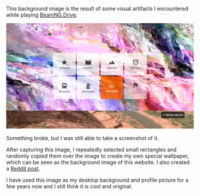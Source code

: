 This background image is the result of some visual artifacts I encountered while playing [BeamNG.Drive](https://www.beamng.com/).

<img src="modernart.webp">

Something broke, but I was still able to take a screenshot of it. 

After capturing this image, I repeatedly selected small rectangles and randomly copied them over the image to create my own special wallpaper, which can be seen as the background image of this website.
I also created a [Reddit post](https://www.reddit.com/r/BeamNG/comments/bkp84b/modern_art/).

I have used this image as my desktop background and profile picture for a few years now and I still think it is cool and original.

